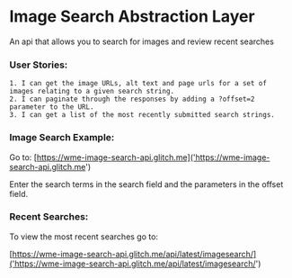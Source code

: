 # Image Search Abstraction Layer

An api that allows you to search for images and review recent searches

### User Stories:
    1. I can get the image URLs, alt text and page urls for a set of images relating to a given search string.
    2. I can paginate through the responses by adding a ?offset=2 parameter to the URL.
    3. I can get a list of the most recently submitted search strings.

### Image Search Example:
Go to:
[https://wme-image-search-api.glitch.me]('https://wme-image-search-api.glitch.me')

Enter the search terms in the search field and the parameters in the offset field.

### Recent Searches:
To view the most recent searches go to:

[https://wme-image-search-api.glitch.me/api/latest/imagesearch/]('https://wme-image-search-api.glitch.me/api/latest/imagesearch/')

